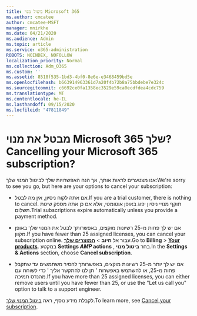 ```yaml
---
title: ביטול מנוי Microsoft 365
ms.author: cmcatee
author: cmcatee-MSFT
manager: mnirkhe
ms.date: 04/21/2020
ms.audience: Admin
ms.topic: article
ms.service: o365-administration
ROBOTS: NOINDEX, NOFOLLOW
localization_priority: Normal
ms.collection: Adm_O365
ms.custom: ''
ms.assetid: 8518f535-1bd3-4bf0-8e6e-e3468459bd5e
ms.openlocfilehash: b663914963361d7a20f4b72b8a75bbdebe7e324c
ms.sourcegitcommit: c6692ce0fa1358ec3529e59ca0ecdfdea4cdc759
ms.translationtype: MT
ms.contentlocale: he-IL
ms.lasthandoff: 09/15/2020
ms.locfileid: "47811849"
---
```

# <a name="cancelling-your-microsoft-365-subscription"></a><span data-ttu-id="211ed-102">מבטל את מנוי Microsoft 365 שלך?</span><span class="sxs-lookup"><span data-stu-id="211ed-102">Cancelling your Microsoft 365 subscription?</span></span>

<span data-ttu-id="211ed-103">אנו מצטערים לראות אותך, אך הנה האפשרויות שלך לביטול המנוי שלך:</span><span class="sxs-lookup"><span data-stu-id="211ed-103">We're sorry to see you go, but here are your options to cancel your subscription:</span></span>
  
- <span data-ttu-id="211ed-104">אם אתה לקוח ניסיון, אין מה לבטל.</span><span class="sxs-lookup"><span data-stu-id="211ed-104">If you are a trial customer, there is nothing to cancel.</span></span> <span data-ttu-id="211ed-105">תוקף מנויי ניסיון יפוג באופן אוטומטי, אלא אם כן אתה מספק שיטת תשלום.</span><span class="sxs-lookup"><span data-stu-id="211ed-105">Trial subscriptions expire automatically unless you provide a payment method.</span></span>

- <span data-ttu-id="211ed-106">אם יש לך פחות מ-25 רשיונות מוקצים, באפשרותך לבטל את המנוי שלך באופן מקוון.</span><span class="sxs-lookup"><span data-stu-id="211ed-106">If you have fewer than 25 assigned licenses, you can cancel your subscription online.</span></span> <span data-ttu-id="211ed-107">עבור אל **חיוב** \> **[המוצרים שלך](https://go.microsoft.com/fwlink/p/?linkid=842054)**.</span><span class="sxs-lookup"><span data-stu-id="211ed-107">Go to **Billing** \> **[Your products](https://go.microsoft.com/fwlink/p/?linkid=842054)**.</span></span> <span data-ttu-id="211ed-108">במקטע **Settings _AMP_ actions** , בחר **ביטול מנוי**.</span><span class="sxs-lookup"><span data-stu-id="211ed-108">In the **Settings & Actions** section, choose **Cancel subscription**.</span></span>

- <span data-ttu-id="211ed-109">אם יש לך יותר מ-25 רשיונות מוקצים, באפשרותך להסיר משתמשים עד שתקבל פחות מ-25, או להשתמש באפשרות ' תן לנו להתקשר אליך ' כדי לשוחח עם מהנדס תמיכה.</span><span class="sxs-lookup"><span data-stu-id="211ed-109">If you have more than 25 assigned licenses, you can either remove users until you have fewer than 25, or use the "Let us call you" option to talk to a support engineer.</span></span>

<span data-ttu-id="211ed-110">לקבלת מידע נוסף, ראה [ביטול המנוי שלך](https://docs.microsoft.com/microsoft-365/commerce/subscriptions/cancel-your-subscription).</span><span class="sxs-lookup"><span data-stu-id="211ed-110">To learn more, see [Cancel your subscription](https://docs.microsoft.com/microsoft-365/commerce/subscriptions/cancel-your-subscription).</span></span>